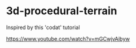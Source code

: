 # 3d-procedural-terrain

Inspired by this 'codat' tutorial

https://www.youtube.com/watch?v=mGCwjvAibyw
